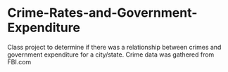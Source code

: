 # Crime-Rates-and-Government-Expenditure

Class project to determine if there was a relationship between crimes and government expenditure for a city/state.
Crime data was gathered from FBI.com
